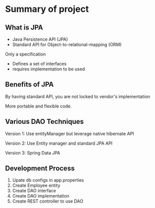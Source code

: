 # Summary of project



## What is JPA

- Java Persistence API (JPA)
- Standard API for Object-to-relational-mapping (ORM)

Only a specification
- Defines a set of interfaces
- requires implementation to be used

## Benefits of JPA

By having standard API, you are not locked to vendor's implementation

More portable and flexible code.

## Various DAO Techniques

Version 1: Use entityManager but leverage native hibernate API

Version 2: Use Entity manager and standard JPA API

Version 3: Spring Data JPA

## Development Process

1. Upate db configs in app.properties
2. Create Employee entity
3. Create DAO interface
4. Create DAO implementation
5. Create REST controller to use DAO